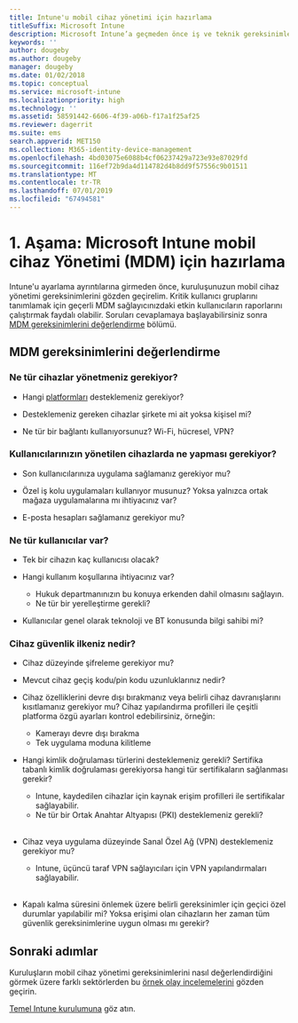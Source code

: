 ```yaml
---
title: Intune'u mobil cihaz yönetimi için hazırlama
titleSuffix: Microsoft Intune
description: Microsoft Intune’a geçmeden önce iş ve teknik gereksinimlerinizi değerlendirin.
keywords: ''
author: dougeby
ms.author: dougeby
manager: dougeby
ms.date: 01/02/2018
ms.topic: conceptual
ms.service: microsoft-intune
ms.localizationpriority: high
ms.technology: ''
ms.assetid: 58591442-6606-4f39-a06b-f17a1f25af25
ms.reviewer: dagerrit
ms.suite: ems
search.appverid: MET150
ms.collection: M365-identity-device-management
ms.openlocfilehash: 4bd03075e6088b4cf06237429a723e93e87029fd
ms.sourcegitcommit: 116ef72b9da4d114782d4b8dd9f57556c9b01511
ms.translationtype: MT
ms.contentlocale: tr-TR
ms.lasthandoff: 07/01/2019
ms.locfileid: "67494581"
---
```

# <a name="phase-1-prepare-microsoft-intune-for-mobile-device-management-mdm"></a>1\. Aşama: Microsoft Intune mobil cihaz Yönetimi (MDM) için hazırlama

Intune'u ayarlama ayrıntılarına girmeden önce, kuruluşunuzun mobil cihaz yönetimi gereksinimlerini gözden geçirelim. Kritik kullanıcı gruplarını tanımlamak için geçerli MDM sağlayıcınızdaki etkin kullanıcıların raporlarını çalıştırmak faydalı olabilir. Soruları cevaplamaya başlayabilirsiniz sonra [MDM gereksinimlerini değerlendirme](migration-guide-prepare.md#assess-mdm-requirements) bölümü.

## <a name="assess-mdm-requirements"></a>MDM gereksinimlerini değerlendirme

### <a name="what-kinds-of-devices-do-you-need-to-manage"></a>Ne tür cihazlar yönetmeniz gerekiyor?

-   Hangi [platformları](supported-devices-browsers.md) desteklemeniz gerekiyor?

-   Desteklemeniz gereken cihazlar şirkete mi ait yoksa kişisel mi?

-   Ne tür bir bağlantı kullanıyorsunuz? Wi-Fi, hücresel, VPN?

### <a name="what-do-your-users-need-to-do-on-managed-devices"></a>Kullanıcılarınızın yönetilen cihazlarda ne yapması gerekiyor?

-   Son kullanıcılarınıza uygulama sağlamanız gerekiyor mu?

-   Özel iş kolu uygulamaları kullanıyor musunuz? Yoksa yalnızca ortak mağaza uygulamalarına mı ihtiyacınız var?

-   E-posta hesapları sağlamanız gerekiyor mu?

### <a name="what-kinds-of-users"></a>Ne tür kullanıcılar var?

-   Tek bir cihazın kaç kullanıcısı olacak?

-   Hangi kullanım koşullarına ihtiyacınız var?

    -   Hukuk departmanınızın bu konuya erkenden dahil olmasını sağlayın.
    -   Ne tür bir yerelleştirme gerekli?

-   Kullanıcılar genel olarak teknoloji ve BT konusunda bilgi sahibi mi?

### <a name="what-is-your-device-security-policy"></a>Cihaz güvenlik ilkeniz nedir?

- Cihaz düzeyinde şifreleme gerekiyor mu?

- Mevcut cihaz geçiş kodu/pin kodu uzunluklarınız nedir?

- Cihaz özelliklerini devre dışı bırakmanız veya belirli cihaz davranışlarını kısıtlamanız gerekiyor mu? Cihaz yapılandırma profilleri ile çeşitli platforma özgü ayarları kontrol edebilirsiniz, örneğin:
    - Kamerayı devre dışı bırakma
    - Tek uygulama moduna kilitleme<br/>

- Hangi kimlik doğrulaması türlerini desteklemeniz gerekli? Sertifika tabanlı kimlik doğrulaması gerekiyorsa hangi tür sertifikaların sağlanması gerekir?
  - Intune, kaydedilen cihazlar için kaynak erişim profilleri ile sertifikalar sağlayabilir.
  -   Ne tür bir Ortak Anahtar Altyapısı (PKI) desteklemeniz gerekli?
  <br></br>
- Cihaz veya uygulama düzeyinde Sanal Özel Ağ (VPN) desteklemeniz gerekiyor mu?

  -   Intune, üçüncü taraf VPN sağlayıcıları için VPN yapılandırmaları sağlayabilir.
  <br/><br/>
- Kapalı kalma süresini önlemek üzere belirli gereksinimler için geçici özel durumlar yapılabilir mi? Yoksa erişimi olan cihazların her zaman tüm güvenlik gereksinimlerine uygun olması mı gerekir?

## <a name="next-steps"></a>Sonraki adımlar
Kuruluşların mobil cihaz yönetimi gereksinimlerini nasıl değerlendirdiğini görmek üzere farklı sektörlerden bu [örnek olay incelemelerini](https://customers.microsoft.com/story/mwh-global-now-part-of-stantec-secures-mobile-devices-with-intune) gözden geçirin.

[Temel Intune kurulumuna](migration-guide-setup.md) göz atın.
